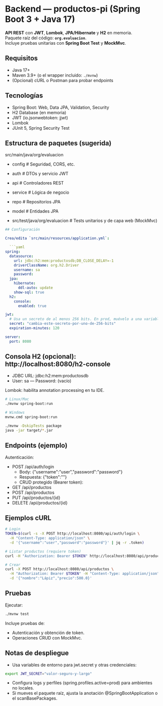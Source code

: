 # Backend — productos-pi (Spring Boot 3 + Java 17)

**API REST** con **JWT**, **Lombok**, **JPA/Hibernate** y **H2** en memoria.  
Paquete raíz del código: **`org.evaluacion`**.  
Incluye pruebas unitarias con **Spring Boot Test** y **MockMvc**.

## Requisitos
- Java 17+
- Maven 3.9+ (o el wrapper incluido: `./mvnw`)
- (Opcional) cURL o Postman para probar endpoints

## Tecnologías
- Spring Boot: Web, Data JPA, Validation, Security
- H2 Database (en memoria)
- JWT (io.jsonwebtoken: jjwt)
- Lombok
- JUnit 5, Spring Security Test

## Estructura de paquetes (sugerida)

src/main/java/org/evaluacion
- config # Seguridad, CORS, etc.
- auth # DTOs y servicio JWT
- api # Controladores REST
- service # Lógica de negocio
- repo # Repositorios JPA
- model # Entidades JPA

- src/test/java/org/evaluacion # Tests unitarios y de capa web (MockMvc)

```yaml
## Configuración

Crea/edita `src/main/resources/application.yml`:

  ```yaml
spring:
  datasource:
    url: jdbc:h2:mem:productosdb;DB_CLOSE_DELAY=-1
    driverClassName: org.h2.Driver
    username: sa
    password:
  jpa:
    hibernate:
      ddl-auto: update
    show-sql: true
  h2:
    console:
      enabled: true

jwt:
  # Usa un secreto de al menos 256 bits. En prod, muévelo a una variable de entorno.
  secret: "cambia-este-secreto-por-uno-de-256-bits"
  expiration-minutes: 120

server:
  port: 8080
```

## Consola H2 (opcional): http://localhost:8080/h2-console
- JDBC URL: jdbc:h2:mem:productosdb
- User: sa — Password: (vacío)

Lombok: habilita annotation processing en tu IDE.

```bash
# Linux/Mac
./mvnw spring-boot:run

# Windows
mvnw.cmd spring-boot:run
```

```bash
./mvnw -DskipTests package
java -jar target/*.jar
```

## Endpoints (ejemplo)
Autenticación:
- POST /api/auth/login
    * Body: {"username":"user","password":"password"}
    * Respuesta: {"token":"<JWT>"}
    * CRUD protegido (Bearer token):
- GET /api/productos
- POST /api/productos
- PUT /api/productos/{id}
- DELETE /api/productos/{id}


## Ejemplos cURL
```bash
# Login
TOKEN=$(curl -s -X POST http://localhost:8080/api/auth/login \
  -H "Content-Type: application/json" \
  -d '{"username":"user","password":"password"}' | jq -r .token)

# Listar productos (requiere token)
curl -H "Authorization: Bearer $TOKEN" http://localhost:8080/api/productos

# Crear
curl -X POST http://localhost:8080/api/productos \
  -H "Authorization: Bearer $TOKEN" -H "Content-Type: application/json" \
  -d '{"nombre":"Lápiz","precio":500.0}'
```

## Pruebas
Ejecutar:
```bash
./mvnw test
```
Incluye pruebas de:
- Autenticación y obtención de token.
- Operaciones CRUD con MockMvc.

## Notas de despliegue
- Usa variables de entorno para jwt.secret y otras credenciales:
```bash
export JWT_SECRET="valor-seguro-y-largo"
```
- Configura logs y perfiles (spring.profiles.active=prod) para ambientes no locales.
- Si mueves el paquete raíz, ajusta la anotación @SpringBootApplication o el scanBasePackages.
